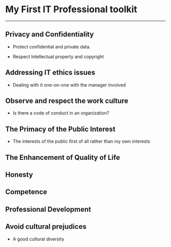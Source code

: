 <h1>My First IT Professional toolkit</h1>

---

<h2>Privacy and Confidentiality</h2>

* Protect confidential and private data.

* Respect Intellectual property and copyright

<h2>Addressing IT ethics issues</h2>

* Dealing with it one-on-one with the manager involved

<h2>Observe and respect the work culture</h2>

* Is there a code of conduct in an organization?

<h2>The Primacy of the Public Interest </h2>

* The interests of the public first of all rather than my own interests

<h2>The Enhancement of Quality of Life</h2>

<h2>Honesty</h2>

<h2>Competence</h2>

<h2>Professional Development</h2>

<h2>Avoid cultural prejudices </h2>

* A good cultural diversity